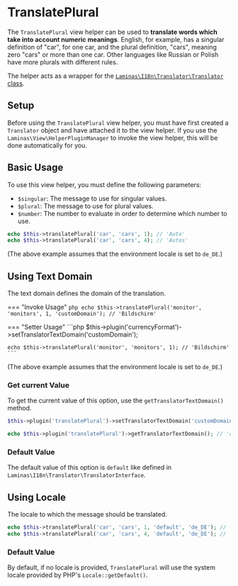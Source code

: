# TranslatePlural

The `TranslatePlural` view helper can be used to **translate words which take
into account numeric meanings**. English, for example, has a singular definition
of "car", for one car, and the plural definition, "cars", meaning zero "cars"
or more than one car. Other languages like Russian or Polish have more plurals
with different rules.

The helper acts as a wrapper for the
[`Laminas\I18n\Translator\Translator` class](../translation.md).

## Setup

Before using the `TranslatePlural` view helper, you must have first created a
`Translator` object and have attached it to the view helper. If you use the
`Laminas\View\HelperPluginManager` to invoke the view helper, this will be done
automatically for you.

## Basic Usage

To use this view helper, you must define the following parameters:

- `$singular`: The message to use for singular values.
- `$plural`: The message to use for plural values.
- `$number`: The number to evaluate in order to determine which number to use.

```php
echo $this->translatePlural('car', 'cars', 1); // 'Auto'
echo $this->translatePlural('car', 'cars', 4); // 'Autos'
```

(The above example assumes that the environment locale is set to `de_DE`.)

## Using Text Domain

The text domain defines the domain of the translation.

=== "Invoke Usage"
    ```php
    echo $this->translatePlural('monitor', 'monitors', 1, 'customDomain'); // 'Bildschirm'
    ```

=== "Setter Usage"
    ```php
    $this->plugin('currencyFormat')->setTranslatorTextDomain('customDomain');
    
    echo $this->translatePlural('monitor', 'monitors', 1); // 'Bildschirm'
    ```

(The above example assumes that the environment locale is set to `de_DE`.)

### Get current Value

To get the current value of this option, use the `getTranslatorTextDomain()`
method.

```php
$this->plugin('translatePlural')->setTranslatorTextDomain('customDomain');

echo $this->plugin('translatePlural')->getTranslatorTextDomain(); // 'customDomain'
```

### Default Value

The default value of this option is `default` like defined in
`Laminas\I18n\Translator\TranslatorInterface`.

## Using Locale

The locale to which the message should be translated.

```php
echo $this->translatePlural('car', 'cars', 1, 'default', 'de_DE'); // 'Auto'
echo $this->translatePlural('car', 'cars', 4, 'default', 'de_DE'); // 'Autos'
```

### Default Value

By default, if no locale is provided, `TranslatePlural` will use the system
locale provided by PHP's `Locale::getDefault()`.
